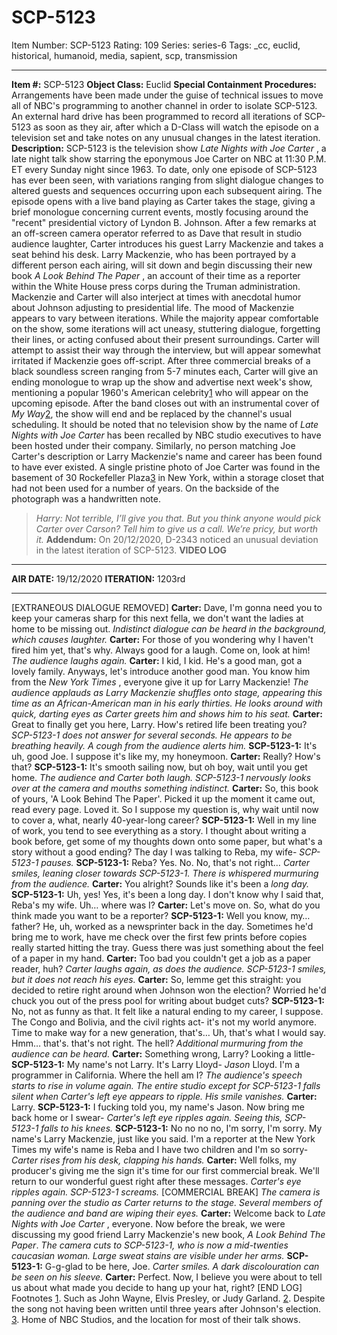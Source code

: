 # SCP-5123
Item Number: SCP-5123
Rating: 109
Series: series-6
Tags: _cc, euclid, historical, humanoid, media, sapient, scp, transmission

---

**Item #:** SCP-5123
**Object Class:** Euclid
**Special Containment Procedures:** Arrangements have been made under the guise of technical issues to move all of NBC's programming to another channel in order to isolate SCP-5123. An external hard drive has been programmed to record all iterations of SCP-5123 as soon as they air, after which a D-Class will watch the episode on a television set and take notes on any unusual changes in the latest iteration.
**Description:** SCP-5123 is the television show _Late Nights with Joe Carter_ , a late night talk show starring the eponymous Joe Carter on NBC at 11:30 P.M. ET every Sunday night since 1963. To date, only one episode of SCP-5123 has ever been seen, with variations ranging from slight dialogue changes to altered guests and sequences occurring upon each subsequent airing.
The episode opens with a live band playing as Carter takes the stage, giving a brief monologue concerning current events, mostly focusing around the "recent" presidential victory of Lyndon B. Johnson. After a few remarks at an off-screen camera operator referred to as Dave that result in studio audience laughter, Carter introduces his guest Larry Mackenzie and takes a seat behind his desk.
Larry Mackenzie, who has been portrayed by a different person each airing, will sit down and begin discussing their new book _A Look Behind The Paper_ , an account of their time as a reporter within the White House press corps during the Truman administration. Mackenzie and Carter will also interject at times with anecdotal humor about Johnson adjusting to presidential life.
The mood of Mackenzie appears to vary between iterations. While the majority appear comfortable on the show, some iterations will act uneasy, stuttering dialogue, forgetting their lines, or acting confused about their present surroundings. Carter will attempt to assist their way through the interview, but will appear somewhat irritated if Mackenzie goes off-script.
After three commercial breaks of a black soundless screen ranging from 5-7 minutes each, Carter will give an ending monologue to wrap up the show and advertise next week's show, mentioning a popular 1960's American celebrity[1](javascript:;) who will appear on the upcoming episode. After the band closes out with an instrumental cover of _My Way_[2](javascript:;), the show will end and be replaced by the channel's usual scheduling.
It should be noted that no television show by the name of _Late Nights with Joe Carter_ has been recalled by NBC studio executives to have been hosted under their company. Similarly, no person matching Joe Carter's description or Larry Mackenzie's name and career has been found to have ever existed.
A single pristine photo of Joe Carter was found in the basement of 30 Rockefeller Plaza[3](javascript:;) in New York, within a storage closet that had not been used for a number of years. On the backside of the photograph was a handwritten note.
> _Harry:_
> _Not terrible, I’ll give you that. But you think anyone would pick Carter over Carson? Tell him to give us a call. We’re pricy, but worth it._
**Addendum:** On 20/12/2020, D-2343 noticed an unusual deviation in the latest iteration of SCP-5123.
**VIDEO LOG**
* * *
**AIR DATE:** 19/12/2020
**ITERATION:** 1203rd
* * *
[EXTRANEOUS DIALOGUE REMOVED]
**Carter:** Dave, I'm gonna need you to keep your cameras sharp for this next fella, we don't want the ladies at home to be missing out.
_Indistinct dialogue can be heard in the background, which causes laughter._
**Carter:** For those of you wondering why I haven't fired him yet, that's why. Always good for a laugh. Come on, look at him!
_The audience laughs again._
**Carter:** I kid, I kid. He's a good man, got a lovely family. Anyways, let's introduce another good man. You know him from the _New York Times_ , everyone give it up for Larry Mackenzie!
_The audience applauds as Larry Mackenzie shuffles onto stage, appearing this time as an African-American man in his early thirties. He looks around with quick, darting eyes as Carter greets him and shows him to his seat._
**Carter:** Great to finally get you here, Larry. How's retired life been treating you?
_SCP-5123-1 does not answer for several seconds. He appears to be breathing heavily. A cough from the audience alerts him._
**SCP-5123-1:** It's uh, good Joe. I suppose it's like my, my honeymoon.
**Carter:** Really? How's that?
**SCP-5123-1:** It's smooth sailing now, but oh boy, wait until you get home.
_The audience and Carter both laugh. SCP-5123-1 nervously looks over at the camera and mouths something indistinct._
**Carter:** So, this book of yours, 'A Look Behind The Paper'. Picked it up the moment it came out, read every page. Loved it. So I suppose my question is, why wait until now to cover a, what, nearly 40-year-long career?
**SCP-5123-1:** Well in my line of work, you tend to see everything as a story. I thought about writing a book before, get some of my thoughts down onto some paper, but what's a story without a good ending? The day I was talking to Reba, my wife-
_SCP-5123-1 pauses._
**SCP-5123-1:** Reba? Yes. No. No, that's not right…
_Carter smiles, leaning closer towards SCP-5123-1. There is whispered murmuring from the audience._
**Carter:** You alright? Sounds like it's been a _long day._
**SCP-5123-1:** Uh, yes! Yes, it's been a long day. I don't know why I said that, Reba's my wife. Uh… where was I?
**Carter:** Let's move on. So, what do you think made you want to be a reporter?
**SCP-5123-1:** Well you know, my… father? He, uh, worked as a newsprinter back in the day. Sometimes he'd bring me to work, have me check over the first few prints before copies really started hitting the tray. Guess there was just something about the feel of a paper in my hand.
**Carter:** Too bad you couldn't get a job as a paper reader, huh?
_Carter laughs again, as does the audience. SCP-5123-1 smiles, but it does not reach his eyes._
**Carter:** So, lemme get this straight: you decided to retire right around when Johnson won the election? Worried he'd chuck you out of the press pool for writing about budget cuts?
**SCP-5123-1:** No, not as funny as that. It felt like a natural ending to my career, I suppose. The Congo and Bolivia, and the civil rights act- it's not my world anymore. Time to make way for a new generation, that's… Uh, that's what I would say. Hmm… that's. that's not right. The hell?
_Additional murmuring from the audience can be heard._
**Carter:** Something wrong, Larry? Looking a little-
**SCP-5123-1:** My name's not Larry. It's Larry Lloyd- _Jason_ Lloyd. I'm a programmer in California. Where the hell am I?
_The audience's speech starts to rise in volume again. The entire studio except for SCP-5123-1 falls silent when Carter's left eye appears to ripple. His smile vanishes._
**Carter:** Larry.
**SCP-5123-1:** I fucking told you, my name's Jason. Now bring me back home or I swear-
_Carter's left eye ripples again. Seeing this, SCP-5123-1 falls to his knees._
**SCP-5123-1:** No no no no, I'm sorry, I'm sorry. My name's Larry Mackenzie, just like you said. I'm a reporter at the New York Times my wife's name is Reba and I have two children and I'm so sorry-
_Carter rises from his desk, clapping his hands._
**Carter:** Well folks, my producer's giving me the sign it's time for our first commercial break. We'll return to our wonderful guest right after these messages.
_Carter's eye ripples again. SCP-5123-1 screams._
[COMMERCIAL BREAK]
_The camera is panning over the studio as Carter returns to the stage. Several members of the audience and band are wiping their eyes._
**Carter:** Welcome back to _Late Nights with Joe Carter_ , everyone. Now before the break, we were discussing my good friend Larry Mackenzie's new book, _A Look Behind The Paper_.
_The camera cuts to SCP-5123-1, who is now a mid-twenties caucasian woman. Large sweat stains are visible under her arms._
**SCP-5123-1:** G-g-glad to be here, Joe.
_Carter smiles. A dark discolouration can be seen on his sleeve._
**Carter:** Perfect. Now, I believe you were about to tell us about what made you decide to hang up your hat, right?
[END LOG]
Footnotes
[1](javascript:;). Such as John Wayne, Elvis Presley, or Judy Garland.
[2](javascript:;). Despite the song not having been written until three years after Johnson's election.
[3](javascript:;). Home of NBC Studios, and the location for most of their talk shows.